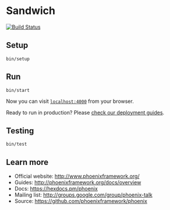 # Sandwich

[![Build Status](https://travis-ci.org/sausage-sandwich/sandwich.svg?branch=master)](https://travis-ci.org/sausage-sandwich/sandwich)

## Setup

`bin/setup`

## Run

`bin/start`

Now you can visit [`localhost:4000`](http://localhost:4000) from your browser.

Ready to run in production? Please [check our deployment guides](http://www.phoenixframework.org/docs/deployment).

## Testing

`bin/test`

## Learn more

  * Official website: http://www.phoenixframework.org/
  * Guides: http://phoenixframework.org/docs/overview
  * Docs: https://hexdocs.pm/phoenix
  * Mailing list: http://groups.google.com/group/phoenix-talk
  * Source: https://github.com/phoenixframework/phoenix
